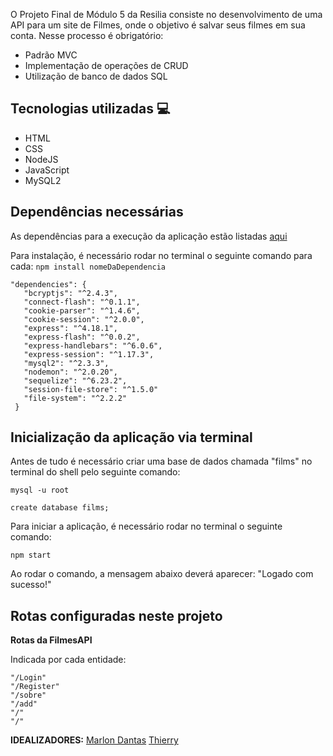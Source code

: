 O Projeto Final de Módulo 5 da Resilia consiste no desenvolvimento de uma API para um site de Filmes, onde o objetivo é salvar seus filmes em sua conta. Nesse processo é obrigatório:
- Padrão MVC
- Implementação de operações de CRUD
- Utilização de banco de dados SQL

## Tecnologias utilizadas :computer:
- HTML
- CSS
- NodeJS
- JavaScript
- MySQL2

## Dependências necessárias  
 As dependências para a execução da aplicação estão listadas [aqui](https://github.com/Marlon-Dantas/projeto-grupo-mod5/filmesApi/package.json)
 
 Para instalação, é necessário rodar no terminal o seguinte comando para cada: ``` npm install nomeDaDependencia ```

 ```
 "dependencies": {
    "bcryptjs": "^2.4.3",
    "connect-flash": "^0.1.1",
    "cookie-parser": "^1.4.6",
    "cookie-session": "^2.0.0",
    "express": "^4.18.1",
    "express-flash": "^0.0.2",
    "express-handlebars": "^6.0.6",
    "express-session": "^1.17.3",
    "mysql2": "^2.3.3",
    "nodemon": "^2.0.20",
    "sequelize": "^6.23.2",
    "session-file-store": "^1.5.0"
    "file-system": "^2.2.2"
  } 
  ```


## Inicialização da aplicação via terminal 

Antes de tudo é necessário criar uma base de dados chamada "films" no terminal do shell pelo seguinte comando:

```
mysql -u root

create database films;
```

Para iniciar a aplicação, é necessário rodar no terminal o seguinte comando:
```
npm start
```
Ao rodar o comando, a mensagem abaixo deverá aparecer:
"Logado com sucesso!"

## Rotas configuradas neste projeto 

**Rotas da FilmesAPI**

Indicada por cada entidade:
```
"/Login"
"/Register"
"/sobre"
"/add"
"/"
"/"
```

**IDEALIZADORES:**
[Marlon Dantas](https://github.com/Marlon-Dantas)
[Thierry]()